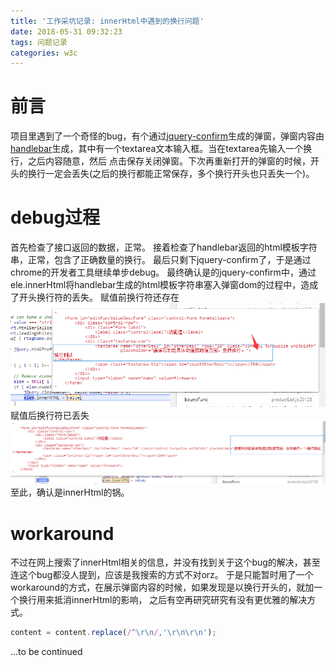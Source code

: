 ```yaml
---
title: '工作采坑记录: innerHtml中遇到的换行问题'
date: 2018-05-31 09:32:23
tags: 问题记录
categories: w3c
---
```

# 前言
项目里遇到了一个奇怪的bug，有个通过[jquery-confirm](https://craftpip.github.io/jquery-confirm/)生成的弹窗，弹窗内容由
[handlebar](https://handlebarsjs.com/)生成，其中有一个textarea文本输入框。当在textarea先输入一个换行，之后内容随意，然后
点击保存关闭弹窗。下次再重新打开的弹窗的时候，开头的换行一定会丢失(之后的换行都能正常保存，多个换行开头也只丢失一个)。

# debug过程
首先检查了接口返回的数据，正常。
接着检查了handlebar返回的html模板字符串，正常，包含了正确数量的换行。
最后只剩下jquery-confirm了，于是通过chrome的开发者工具继续单步debug。
最终确认是的jquery-confirm中，通过ele.innerHtml将handlebar生成的html模板字符串塞入弹窗dom的过程中，造成了开头换行符的丢失。
赋值前换行符还存在
![](/images/article/工作采坑记录：innerHtml中遇到的换行问题/linebreakExist.png) 
赋值后换行符已丢失
![](/images/article/工作采坑记录：innerHtml中遇到的换行问题/linebreakMissing.png) 
至此，确认是innerHtml的锅。

# workaround
不过在网上搜索了innerHtml相关的信息，并没有找到关于这个bug的解决，甚至连这个bug都没人提到，应该是我搜索的方式不对orz。
于是只能暂时用了一个workaround的方式，在展示弹窗内容的时候，如果发现是以换行开头的，就加一个换行用来抵消innerHtml的影响，
之后有空再研究研究有没有更优雅的解决方式。
```javascript
content = content.replace(/^\r\n/,'\r\n\r\n');
```

...to be continued
